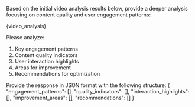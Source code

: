 Based on the initial video analysis results below, provide a deeper analysis focusing on content quality and user engagement patterns:

{video_analysis}

Please analyze:
1. Key engagement patterns
2. Content quality indicators
3. User interaction highlights
4. Areas for improvement
5. Recommendations for optimization

Provide the response in JSON format with the following structure:
{
    "engagement_patterns": [],
    "quality_indicators": [],
    "interaction_highlights": [],
    "improvement_areas": [],
    "recommendations": []
}
